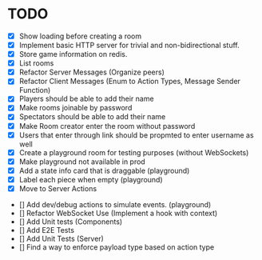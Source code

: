 # TODO

- [x] Show loading before creating a room
- [x] Implement basic HTTP server for trivial and non-bidirectional stuff.
- [x] Store game information on redis.
- [x] List rooms
- [x] Refactor Server Messages (Organize peers)
- [x] Refactor Client Messages (Enum to Action Types, Message Sender Function)
- [x] Players should be able to add their name
- [x] Make rooms joinable by password
- [x] Spectators should be able to add their name
- [x] Make Room creator enter the room without password
- [x] Users that enter through link should be propmted to enter username as well
- [x] Create a playground room for testing purposes (without WebSockets)
- [x] Make playground not available in prod
- [x] Add a state info card that is draggable (playground)
- [x] Label each piece when empty (playground)
- [x] Move to Server Actions 
- [] Add dev/debug actions to simulate events. (playground)
- [] Refactor WebSocket Use (Implement a hook with context)
- [] Add Unit tests (Components)
- [] Add E2E Tests
- [] Add Unit Tests (Server)
- [] Find a way to enforce payload type based on action type